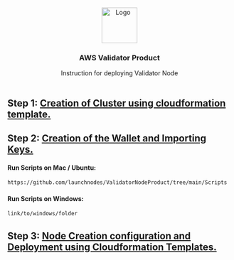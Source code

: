 

<br />
<p align="center">
  <a href="https://www.launchnodes.com/">
    <img src="https://logo-public.s3.us-east-2.amazonaws.com/app+icon.png" alt="Logo" width="80" height="80">
  </a>

  <h3 align="center">AWS Validator Product</h3>

  <p align="center">
    Instruction for deploying Validator Node
    <br />
   <br />
    
  </p>
</p>

<h2>
  Step 1:
  <a href=https://docs.google.com/document/d/1gvCvYPKeZ3xUk9R1qXl8ALTo8PTOdgxSnCmob8Yh2RA/edit?usp=sharing>
    Creation of Cluster using cloudformation template.
  </a> 
  
</h2>

<h2>
  Step 2:
  <a href=https://docs.google.com/document/d/1gvCvYPKeZ3xUk9R1qXl8ALTo8PTOdgxSnCmob8Yh2RA/edit?usp=sharing>
    Creation of the Wallet and Importing Keys.
  </a> 
</h2>


<h4>Run Scripts on Mac / Ubuntu:</h4>

   ```sh
   https://github.com/launchnodes/ValidatorNodeProduct/tree/main/Scripts
   ```

<h4>Run Scripts on Windows:</h4>

   ```sh
   link/to/windows/folder
   ```


<h2>
  Step 3:
  <a href=https://docs.google.com/document/d/1gvCvYPKeZ3xUk9R1qXl8ALTo8PTOdgxSnCmob8Yh2RA/edit?usp=sharing>
    Node Creation configuration and Deployment using Cloudformation Templates.
  </a> 
   
</h2>
